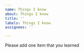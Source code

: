 ```yaml
---
name: Things I know
about: Things I know
title: ''
labels: Things I know
assignees: ''

---
```


Please add one item that you learned
